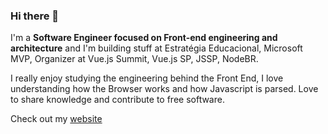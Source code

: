 ### Hi there 👋

I'm a **Software Engineer focused on Front-end engineering and architecture** and I'm building stuff at Estratégia Educacional, Microsoft MVP, Organizer at Vue.js Summit, Vue.js SP, JSSP, NodeBR.

I really enjoy studying the engineering behind the Front End, I love understanding how the Browser works and how Javascript is parsed. Love to share knowledge and contribute to free software. 

Check out my [website](https://igorhalfeld.com/)
